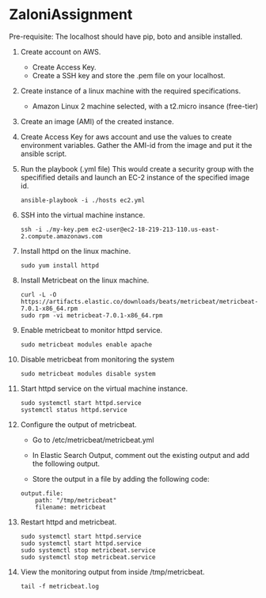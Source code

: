 # ZaloniAssignment

Pre-requisite: The localhost should have pip, boto and ansible installed.

1) Create account on AWS.
    - Create Access Key.
    - Create a SSH key and store the .pem file on your localhost.
    
2) Create instance of a linux machine with the required specifications.
    - Amazon Linux 2 machine selected, with a t2.micro insance (free-tier)
    
3) Create an image (AMI) of the created instance.

4) Create Access Key for aws account and use the values to create environment variables. Gather the AMI-id from the image and put it the ansible script.

5) Run the playbook (.yml file)
    This would create a security group with the specifified details and launch an EC-2 instance of the specified image id.
    
    ```ansible-playbook -i ./hosts ec2.yml```

6) SSH into the virtual machine instance.

    ```ssh -i ./my-key.pem ec2-user@ec2-18-219-213-110.us-east-2.compute.amazonaws.com```
    
7) Install httpd on the linux machine.
    
    ```sudo yum install httpd```
    
8) Install Metricbeat on the linux machine.

    ```
    curl -L -O https://artifacts.elastic.co/downloads/beats/metricbeat/metricbeat-7.0.1-x86_64.rpm
    sudo rpm -vi metricbeat-7.0.1-x86_64.rpm
    ```
    
9) Enable metricbeat to monitor httpd service.

    ```sudo metricbeat modules enable apache```

10) Disable metricbeat from monitoring the system

    ```sudo metricbeat modules disable system```

11) Start httpd service on the virtual machine instance.

    ```
    sudo systemctl start httpd.service
    systemctl status httpd.service
    ```
    
12) Configure the output of metricbeat.
    
    - Go to /etc/metricbeat/metricbeat.yml
    
    - In Elastic Search Output, comment out the existing output and add the following output.
    
    - Store the output in a file by adding the following code:
    
    ```
    output.file:
        path: "/tmp/metricbeat"
        filename: metricbeat
    ```

13) Restart httpd and metricbeat.

    ```
    sudo systemctl start httpd.service
    sudo systemctl start httpd.service
    sudo systemctl stop metricbeat.service
    sudo systemctl stop metricbeat.service
    ```


14) View the monitoring output from inside /tmp/metricbeat.
    
    ```tail -f metricbeat.log```
